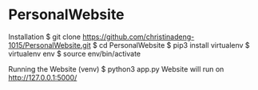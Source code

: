 # PersonalWebsite

Installation
$ git clone https://github.com/christinadeng-1015/PersonalWebsite.git
$ cd PersonalWebsite
$ pip3 install virtualenv
$ virtualenv env
$ source env/bin/activate

Running the Website
(venv) $ python3 app.py
Website will run on http://127.0.0.1:5000/